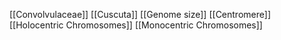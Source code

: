 [[Convolvulaceae]]
[[Cuscuta]]
[[Genome size]]
[[Centromere]]
[[Holocentric Chromosomes]]
[[Monocentric Chromosomes]]
